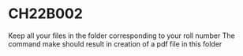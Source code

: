 # CH22B002
Keep all your files in the folder corresponding to your roll number
The command make should result in creation of a pdf file in this folder
